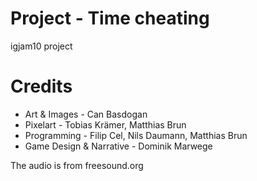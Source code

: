 # Project - Time cheating
igjam10 project

# Credits
- Art & Images - Can Basdogan
- Pixelart - Tobias Krämer, Matthias Brun
- Programming - Filip Cel, Nils Daumann, Matthias Brun
- Game Design & Narrative - Dominik Marwege

The audio is from freesound.org
